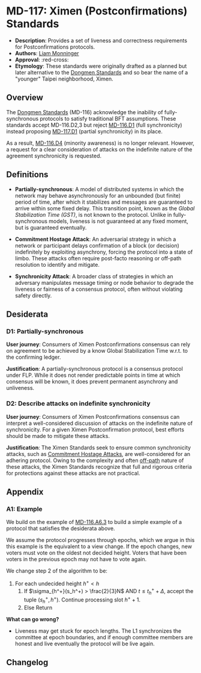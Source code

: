 # MD-117: Ximen (Postconfirmations) Standards

- **Description**: Provides a set of liveness and correctness requirements for Postconfirmations protocols. 
- **Authors**: [Liam Monninger](mailto:liam@movementlabs.xyz)
- **Approval**: :red-cross:
- **Etymology**: These standards were originally drafted as a planned but later alternative to the [Dongmen Standards](https://github.com/movementlabsxyz/MIP/pull/116) and so bear the name of a "younger" Taipei neighborhood, Ximen. 

## Overview

The [Dongmen Standards](https://github.com/movementlabsxyz/MIP/pull/116) (MD-116) acknowledge the inability of fully-synchronous protocols to satisfy traditional BFT assumptions. These standards accept MD-116.D2,3 but reject [MD-116.D1](https://github.com/movementlabsxyz/MIP/tree/l-monninger/dongmen-standards/MD/md-n#d1-fully-synchronous) (full synchronicity) instead proposing [MD-117.D1](#d1-partially-synchronous) (partial synchronicity) in its place. 

As a result, [MD-116.D4](https://github.com/movementlabsxyz/MIP/tree/l-monninger/dongmen-standards/MD/md-n#d4-minority-aware) (minority awareness) is no longer relevant. However, a request for a clear consideration of attacks on the indefinite nature of the agreement synchronicity is requested. 

## Definitions

- **Partially-synchronous**: A model of distributed systems in which the network may behave asynchronously for an unbounded (but finite) period of time, after which it stabilizes and messages are guaranteed to arrive within some fixed delay. This transition point, known as the *Global Stabilization Time (GST)*, is not known to the protocol. Unlike in fully-synchronous models, liveness is not guaranteed at any fixed moment, but is guaranteed eventually.

- **Commitment Hostage Attack**: An adversarial strategy in which a network or participant delays confirmation of a block (or decision) indefinitely by exploiting asynchrony, forcing the protocol into a state of limbo. These attacks often require post-facto reasoning or off-path resolution to identify and mitigate.

- **Synchronicity Attack**: A broader class of strategies in which an adversary manipulates message timing or node behavior to degrade the liveness or fairness of a consensus protocol, often without violating safety directly.



## Desiderata

### D1: Partially-synchronous

**User journey**: Consumers of Ximen Postconfirmations consensus can rely on agreement to be achieved by a know Global Stabilization Time w.r.t. to the confirming ledger. 

**Justification**: A partially-synchronous protocol is a consensus protocol under FLP. While it does not render predictable points in time at which consensus will be known, it does prevent permanent asynchrony and unliveness. 

### D2: Describe attacks on indefinite synchronicity

**User journey**: Consumers of Ximen Postconfirmations consensus can interpret a well-considered discussion of attacks on the indefinite nature of synchronicity. For a given Ximen Postconfirmation protocol, best efforts should be made to mitigate these attacks. 

**Justification**: The Ximen Standards seek to ensure common synchronicity attacks, such as [Commitment Hostage Attacks](https://github.com/movementlabsxyz/MIP/tree/main/MD/md-3), are well-considered for an adhering protocol. Owing to the complexity and often [off-path](https://economics.stackexchange.com/questions/57998/on-and-off-equilibrium-path-game-theory) nature of these attacks, the Ximen Standards recognize that full and rigorous criteria for protections against these attacks are not practical. 

## Appendix

### A1: Example

We build on the example of [MD-116.A6.3](https://github.com/movementlabsxyz/MIP/tree/l-monninger/dongmen-standards/MD/md-n#a63-revotes-single-counting-with-propagation) to build a simple example of a protocol that satisfies the desiderata above.

We assume the protocol progresses through epochs, which we argue in this this example is the equivalent to a view change. If the epoch changes, new voters must vote on the oldest not decided height. Voters that have been voters in the previous epoch may not have to vote again.

We change step 2 of the algorithm to be:

1. For each undecided height $h^+ < h$
    1. If $\sigma_{h^+}(s_h^+) > \frac{2}{3}N$ AND $t \leq t_h^+ + \Delta$, accept the tuple $(s_h^+, h^+)$. Continue processing slot $h^++1$.
    3. Else Return

**What can go wrong?**

- Liveness may get stuck for epoch lengths. The L1 synchronizes the committee at epoch boundaries, and if enough committee members are honest and live eventually the protocol will be live again.

## Changelog
